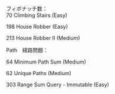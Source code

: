 フィボナッチ数：  
 70 Climbing Stairs (Easy)

198 House Robber (Easy)

213 House Robber II (Medium)

Path　経路問題：  

64 Minimum Path Sum (Medium)

62 Unique Paths (Medium)

303 Range Sum Query - Immutable (Easy)
